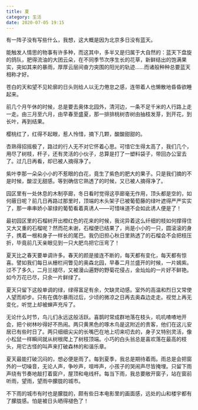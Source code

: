 ```yaml
---
title: 夏
category: 生活
date: 2020-07-05 19:15
---
```


有一阵子没有写些什么，我想，这大概是因为北京多日没有蓝天。

能触发人情思的物事有许多种，而这其中，多半又是归属于大自然的：蓝天下盘旋的鸽队，肥得流油的大团云朵，在不同季节次序生长的花草，新鲜结出的饱满果实，突如其来的暴雨，厚厚云层间奋力突围的阳光的轨迹……而诸般种种总要蓝天相称才好。

苍白的天和望不见轮廓的日头则给人以无力倦怠之感，连带着人也懒散地昏昏欲睡起来。

前几个月午休的时候，总是要去奥体北园外，清河边，一条不足千米的人行路上走一走。由三月至六月，由早春至盛夏，那一排排桃树杏树由抽枝发芽，到开花，到长叶，再到结果。

樱桃红了，红得不起眼，惹人怜惜，摘下几颗，酸酸甜甜的。

杏熟得招摇极了，路过的行人无不对它怀着心思。可惜它生得太高了，我们几个，用尽了树枝，杆子，还有灵活的小伙子，总算是打了一塑料袋子，带回办公室去了。过几日再看，却已被人摘得净了。

紫叶李那一朵朵小小的不惹眼的白花，竟生了紫色的肥大的果子。只是我们摘的不是时候，酸涩无甜感。等到确信它熟透了的时候，又已被人摘得净了。

园区里有一处休息的木制亭廊，冬日看时觉得这亭廊毫无作用，顶头都是空的，如何蔽日呢？前几日再路过那里时，顶端的木头架子已被葡萄藤的绿叶遮得严严实实了，那一串串娇小翠绿的葡萄看着真诱人——可惜味道不会如此诱人便是了！

最初园区里的石榴树开出橙红色的花来的时候，我诧异着这么纤细的枝如何撑得住又大又重的石榴呢？然而花未谢，石榴便已结果了，尚是小小的一只，圆滚滚的身子，携着一根和身子一样长的尾巴。我仍旧担心秋日里熟透了的石榴会不会把枝压折，毕竟前几天亲眼见到一只大肥鸟把它压弯了！

夏天比之春天要单调许多。春天的颜是接连不断的，每天都有变化，每天都有惊喜。譬如我们每日从栅栏间瞥见的奥森北园，早春二月兰盛开的时候，一片嫣紫。过不了多久，二月兰褪尽，又被漫山遍野的野菊花侵占，金灿灿的一片好不鲜艳。如今万花已尽，只余一片鲜绿了。

夏天只留下这般单调的绿，绿得富足有余，欠缺灵动感。室外的高温和烈日又常使人望而却步。只有在偶尔暴雨过后，少顷的微凉之日再去奥森边走走。视觉上再无变化，听觉上却被蝉声充斥了。

无论什么时节，鸟儿们永远这般活跃。喜鹊时常成群地落在枝头，叽叽喳喳地开会，把个树林吵得好不热闹。两只黄黑色的啄木鸟是这附近的贵客，他们在这儿安居已有些时日了。两只细细尖尖的长嘴巴在地上叨来叨去的，身子又特别灵活，像小松鼠一样瞬间就从树根爬上了树枝顶端。小巧的白头翁总是喜欢落在最高的枝头，用它古怪的叫声来打破森林的和谐乐章。

夏天最能打破沉闷的，想必便是雨了。每到夏季，我总是期待着雨。雨总是会把窗外的一切噪音，无论人声，争吵声，喧哗声，小孩子的哭闹声尽皆掩埋。只留下雨声绕有节奏地敲打着窗户，屋顶和电线杆。每当下雨，我总要敞开窗子，站在窗前听雨，望雨，望雨中朦胧的城市。

不下雨的城市有时也是朦胧的，颇有些日本电影里的画面感，远处的山和楼宇都有了朦胧感。怕是被日头晒得褪色了！
